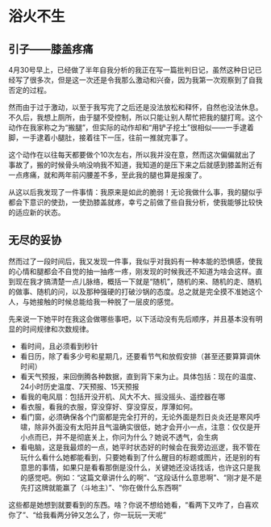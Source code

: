 # 浴火不生

## 引子——膝盖疼痛

4月30号早上，已经做了半年自我分析的我正在写一篇批判日记，虽然这种日记已经写了很多次，但是这一次还是令我那么激动和兴奋，因为我第一次观察到了自我否定的过程。

然而由于过于激动，以至于我写完了之后还是没法放松和释怀，自然也没法休息。不久后，我想上厕所，由于腿不受控制，所以只能让别人帮忙把我的腿打弯。这个动作在我家称之为“搬腿”，但实际的动作却和“用铲子挖土”很相似——一手逮着脚，一手逮着小腿肚，接着往下一压，往前一推就完事了。

这个动作在以往每天都要做个10次左右，所以我并没在意，然而这次偏偏就出了事故了，搬的时候骨头响没响我不知道，我知道的是压下来之后就感到膝盖附近有一点疼痛，就和两年前闪腰差不多，至此我的腿也算是报废了。

从这以后我发现了一件事情：我原来是如此的脆弱！无论我做什么事，我的腿似乎都会下意识的使劲，一使劲膝盖就疼，幸亏之前做了些自我分析，使我能够比较快的适应新的状态。

## 无尽的妥协

然而过了一段时间后，我又发现一件事，我似乎对我妈有一种本能的恐惧感，使我的心情和腿都会不自觉的抽一抽疼一疼，刚发现的时候我还不知道为啥会这样。直到现在我才搞清楚一点儿脉络，概括一下就是“随机”，随机的来、随机的走、随机的做事、随机的问，以及那种强硬的打破沙锅的态度。总之就是完全摸不准她这个人，与她接触的时候总能给我一种脱了一层皮的感觉。

先来说一下她平时在我这会做哪些事吧，以下活动没有先后顺序，并且基本没有明显的时间规律和次数规律。

- 看时间，且必须看到秒针
- 看日历，除了看多少号和星期几，还要看节气和放假安排（甚至还要算算调休时间）
- 看天气预报，来回倒腾各种数据，直到背下来为止。具体包括：现在的温度、24小时历史温度、7天预报、15天预报
- 看我的电风扇：包括开没开机、风大不大、摇没摇头、遥控器在哪
- 看衣服，看我的衣服，穿没穿好、穿没穿反，厚薄如何。
- 看门窗，必须确保各个门窗都是完全打开的，无论外面是烈日炎炎还是寒风呼啸，除非外面没有太阳并且气温确实很低，她才会开小一点，注意：仅仅是开小点而已，并不是彻底关上，你问为什么？她说不透气，会生病
- 看电脑，这是我最烦的一点，她平时状态好的时候会在我旁边巡逻，我不管在玩什么看什么她都能看到，只要她看到了什么醒目的标题或图片，还是别的有意思的事情，如果只是看看那倒是没什么，关键她还没话找话，也许这只是我的感觉吧。例如：“这篇文章讲什么的啊”、“这段话什么意思啊”、“刚才是不是先打这牌就能赢了（斗地主）”、“你在做什么东西啊”

这些都是她想到就要看到的东西。啥？你说不想给她看，“看两下又咋了，白喜欢你了”、“给我看两分钟又怎么了，你一玩玩一天呢”
